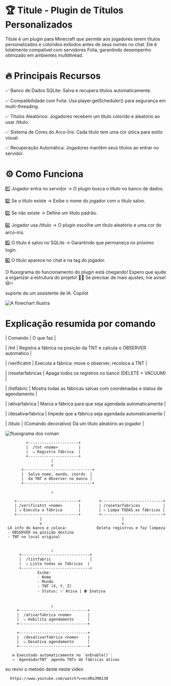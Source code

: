 # 🏆 Titule - Plugin de Títulos Personalizados
Titule é um plugin para Minecraft que permite aos jogadores terem títulos personalizados e coloridos exibidos antes de seus nomes no chat. Ele é totalmente compatível com servidores Folia, garantindo desempenho otimizado em ambientes multithread.
# 🔥 Principais Recursos

   ✅ Banco de Dados SQLite: Salva e recupera títulos automaticamente.
   
   ✅ Compatibilidade com Folia: Usa player.getScheduler() para segurança em multi-threading.
   
   ✅ Títulos Aleatórios: Jogadores recebem um título colorido e aleatório ao usar /titulo.
   
   ✅ Sistema de Cores do Arco-Íris: Cada título tem uma cor única para estilo visual.
   
   ✅ Recuperação Automática: Jogadores mantêm seus títulos ao entrar no servidor.
   
# ⚙️ Como Funciona
   1️⃣ Jogador entra no servidor → O plugin busca o título no banco de dados.
   
   2️⃣ Se o título existe → Exibe o nome do jogador com o título salvo.
   
   3️⃣ Se não existe → Define um título padrão.
   
   4️⃣ Jogador usa /titulo → O plugin escolhe um título aleatório e uma cor do arco-íris.
   
   5️⃣ O título é salvo no SQLite → Garantindo que permaneça no próximo login.
   
   6️⃣ O título aparece no chat e na tag do jogador.

O fluxograma do funcionamento do plugin está chegando! Espero que ajude a organizar a estrutura do projeto! 🚀💡
Se precisar de mais ajustes, me avise! 😃🔥

suporte de um assistente de IA. Copilot

![A flowchart illustra](https://github.com/user-attachments/assets/406cb6d0-d64a-433a-be1d-3430bd1780c2)

#  Explicação resumida por comando 
| Comando | O que faz | 

| /tnt <nome> | Registra a fábrica na posição da TNT e calcula o OBSERVER automático | 

| /verificatnt <nome> | Executa a fábrica: move o observer, recoloca a TNT | 

| /resetarfabricas | Apaga todos os registros no banco (DELETE + VACUUM) | 

| /listfabric | Mostra todas as fábricas salvas com coordenadas e status de agendamento | 

| /ativarfabrica <nome> | Marca a fábrica para que seja agendada automaticamente | 

| /desativarfabrica <nome> | Impede que a fábrica seja agendada automaticamente | 

| /titulo | (Comando decorativo) Dá um título aleatório ao jogador | 


![fluxograma dos coman](https://github.com/user-attachments/assets/607277e6-fd03-471d-bb7b-230a7d7ac77a)


             +----------------------+
             |  /tnt <nome>         |
             |  ⤷ Registra fábrica  |
             +----------------------+
                        |
                        v
           +------------------------------+
           |  Salva nome, mundo, coords  |
           |  da TNT e Observer no banco |
           +------------------------------+

                        ↓

        +---------------------------+        +---------------------------+
        | /verificatnt <nome>       |        | /resetarfabricas          |
        | ⤷ Executa a fábrica       |        | ⤷ Limpa TODAS as fábricas |
        +---------------------------+        +---------------------------+
                   |                                   |
                   v                                   v
     Lê info do banco e coloca:             Deleta registros e faz limpeza
     - OBSERVER na posição destino
     - TNT no local original


                        ↓
          +------------------------------+
          |  /listfabric                 |
          |  ⤷ Lista todas as fábricas  |
          +------------------------------+
                  Exibe:
                  - Nome
                  - Mundo
                  - TNT (X, Y, Z)
                  - Status: ✅ Ativa | ⛔ Inativa


                        ↓
         +------------------------------+
         |  /ativarfabrica <nome>       |
         |  ⤷ Habilita agendamento      |
         +------------------------------+

         +------------------------------+
         |  /desativarfabrica <nome>    |
         |  ⤷ Desativa agendamento      |
         +------------------------------+

       ⚙ Executado automaticamente no `onEnable()`:  
       → `AgendadorTNT` agenda TNTs de fábricas ativas

eu revivi o metodo deste neste video

      https://www.youtube.com/watch?v=ecdRaJMA130


